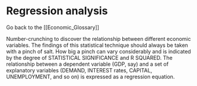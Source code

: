 # Regression analysis

Go back to the [[Economic_Glossary]]


Number-crunching to discover the relationship between different economic variables. The findings of this statistical technique should always be taken with a pinch of salt. How big a pinch can vary considerably and is indicated by the degree of STATISTICAL SIGNIFICANCE and R SQUARED. The relationship between a dependent variable (GDP, say) and a set of explanatory variables (DEMAND, INTEREST rates, CAPITAL, UNEMPLOYMENT, and so on) is expressed as a regression equation.

